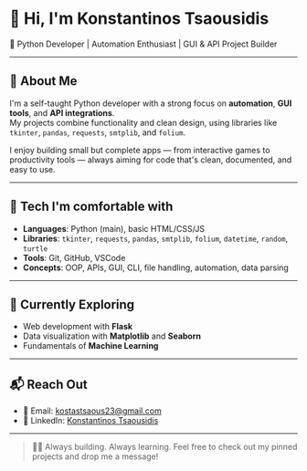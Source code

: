 # 👋 Hi, I'm Konstantinos Tsaousidis

🎯 Python Developer | Automation Enthusiast | GUI & API Project Builder

---

## 🚀 About Me

I'm a self-taught Python developer with a strong focus on **automation**, **GUI tools**, and **API integrations**.  
My projects combine functionality and clean design, using libraries like `tkinter`, `pandas`, `requests`, `smtplib`, and `folium`.

I enjoy building small but complete apps — from interactive games to productivity tools — always aiming for code that's clean, documented, and easy to use.

---

## 🧰 Tech I'm comfortable with

- **Languages**: Python (main), basic HTML/CSS/JS
- **Libraries**: `tkinter`, `requests`, `pandas`, `smtplib`, `folium`, `datetime`, `random`, `turtle`
- **Tools**: Git, GitHub, VSCode
- **Concepts**: OOP, APIs, GUI, CLI, file handling, automation, data parsing

---

## 🧠 Currently Exploring

- Web development with **Flask**
- Data visualization with **Matplotlib** and **Seaborn**
- Fundamentals of **Machine Learning**

---

## 📬 Reach Out

- 📧 Email: [kostastsaous23@gmail.com](mailto:kostastsaous23@gmail.com)  
- 💼 LinkedIn: [Konstantinos Tsaousidis](https://www.linkedin.com/in/konstantinos-tsaousidis-1b7360225/)

---

> 👨‍💻 Always building. Always learning. Feel free to check out my pinned projects and drop me a message!

